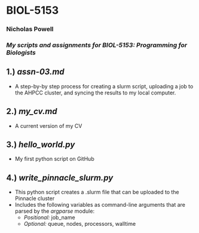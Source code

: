 # BIOL-5153
### Nicholas Powell

### *My scripts and assignments for BIOL-5153: Programming for Biologists*


## 1.) ***assn-03.md***  
- A step-by-by step process for creating a slurm script, uploading a job to the AHPCC cluster,
  and syncing the results to my local computer. 

## 2.) ***my_cv.md***
- A current version of my CV

## 3.) ***hello_world.py***
- My first python script on GitHub

## 4.) ***write_pinnacle_slurm.py***
- This python script creates a .slurm file that can be uploaded to the Pinnacle cluster
- Includes the following variables as command-line arguments that are parsed by the *argparse* module: 
  + *Positional:*
    job_name 
  + *Optional:* queue, nodes, processors, walltime

